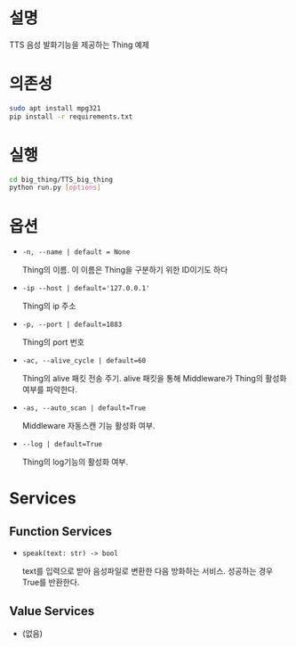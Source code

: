 # 설명

TTS 음성 발화기능을 제공하는 Thing 예제

# 의존성

```bash
sudo apt install mpg321
pip install -r requirements.txt
```

# 실행

```bash
cd big_thing/TTS_big_thing
python run.py [options]
```

# 옵션

- `-n, --name | default = None`
    
    Thing의 이름. 이 이름은 Thing을 구분하기 위한 ID이기도 하다 
    
- `-ip --host | default='127.0.0.1'`
    
    Thing의 ip 주소
    
- `-p, --port | default=1883`
    
    Thing의 port 번호
    
- `-ac, --alive_cycle | default=60`
    
    Thing의 alive 패킷 전송 주기. alive 패킷을 통해 Middleware가 Thing의 활성화 여부를 파악한다. 
    
- `-as, --auto_scan | default=True`
    
    Middleware 자동스캔 기능 활성화 여부.
    
- `--log | default=True`
    
    Thing의 log기능의 활성화 여부. 
    

# Services

## Function Services

- `speak(text: str) -> bool`
    
    text를 입력으로 받아 음성파일로 변환한 다음 방화하는 서비스. 성공하는 경우 True를 반환한다. 
    

## Value Services

- (없음)